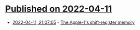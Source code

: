 # [Published on 2022-04-11](index.md)

* [2022-04-11, 21:07:05](https://news.ycombinator.com/item?id=30995051) - [The Apple-1's shift-register memory](https://www.righto.com/2022/04/inside-apple-1s-shift-register-memory.html)
